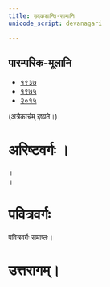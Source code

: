 ```yaml
---
title: उदकशान्ति-सामानि 
unicode_script: devanagari  

--- 
```


## पारम्परिक-मूलानि

- [१९३७](https://archive.org/stream/sAmaveda-jaiminIya-paravastu-paramparA-docs/sAmaveda-paravastu-1937#page/n12/mode/1up)
- [१९७५](https://archive.org/stream/sAmaveda-jaiminIya-paravastu-paramparA-docs/sAmaveda-paravastu-1975#page/n13/mode/2up)
- [२०१५](https://archive.org/stream/sAmaveda-jaiminIya-paravastu-paramparA-docs/08.%20UDAKASAANTHI#page/n7/mode/2up)


<div class="js_include" url="../../../worlds/paravastu-saama/sadasaspatim/"  newLevelForH1="2" includeTitle="true"> </div>  
<div class="js_include" url="../../../indraH/paravastu-saama/nAnadam/"  newLevelForH1="2" includeTitle="true"> </div>  
<div class="js_include" url="../../../worlds/paravastu-saama/brahma-jajJNAnam/"  newLevelForH1="2" includeTitle="true"> </div>  
<div class="js_include" url="../../../AdityaH/paravastu-saama/vyAhRti-sAmAni/"  newLevelForH1="2" includeTitle="true"> </div>  
<div class="js_include" url="../../../AdityaH/paravastu-saama/pra-mitrAya/"  newLevelForH1="2" includeTitle="true"> </div>  

(अत्रैकार्चम् इष्यते।)  
<div class="js_include" url="../../../indraH/paravastu-saama/rathantaram/"  newLevelForH1="2" includeTitle="true"> </div>  
<div class="js_include" url="../../../agniH/paravastu-saama/agne-raxa/"  newLevelForH1="2" includeTitle="true"> </div>  
<div class="js_include" url="../../../agniH/paravastu-saama/A-vo-rAjAnam/"  newLevelForH1="2" includeTitle="true"> </div>  
<div class="js_include" url="../../../indraH/paravastu-saama/vishvato-dAvan/"  newLevelForH1="2" includeTitle="true"> </div>  
<div class="js_include" url="../../../agniH/paravastu-saama/mUrdhAnam-divaH/"  newLevelForH1="2" includeTitle="true"> </div>  
<div class="js_include" url="../../../agniH/paravastu-saama/vAravantIyam/"  newLevelForH1="2" includeTitle="true"> </div>  
<div class="js_include" url="../../../somaH/paravastu-saama/yauktAshvam/"  newLevelForH1="2" includeTitle="true"> </div>  
<div class="js_include" url="../../../somaH/paravastu-saama/abhi-priyANi-pavate/"  newLevelForH1="2" includeTitle="true"> </div>  
<div class="js_include" url="../../../indraH/paravastu-saama/gauShUktam/"  newLevelForH1="2" includeTitle="true"> </div>  
<div class="js_include" url="../../../indraH/paravastu-saama/Ashva-sUktam/"  newLevelForH1="2" includeTitle="true"> </div>  

<div class="js_include" url="../../../rudraH/paravastu-saama/ka-IM-vyaktAH/"  newLevelForH1="2" includeTitle="true"> </div> 

<div class="js_include" url="../../../agniH/paravastu-saama/jarAbodha/"  newLevelForH1="2" includeTitle="true"> </div>  

<div class="js_include" url="../../../indraH/paravastu-saama/shrAyantIyam/"  newLevelForH1="2" includeTitle="true"> </div> 

<div class="js_include" url="../../../somaH/paravastu-saama/sakhAya-A-ni-ShIdata/"  newLevelForH1="2" includeTitle="true"> </div> 

<div class="js_include" url="../../../indraH/paravastu-saama/vAmadevyam/"  newLevelForH1="2" includeTitle="true"> </div> 

# अरिष्टवर्गः ।
<div class="js_include" url="../../../agniH/paravastu-saama/abodhyagniH/"  newLevelForH1="2" includeTitle="true"> </div>  

<div class="js_include" url="../../../AdityaH/paravastu-saama/mahi-trINAm/"  newLevelForH1="2" includeTitle="true"> </div>
 
<div class="js_include" url="../../../indraH/paravastu-saama/tvAvataH/"  newLevelForH1="2" includeTitle="true"> </div> 
 
<div class="js_include" url="../../../indraH/paravastu-saama/indran-naro-grAma-geyam/"  newLevelForH1="2" includeTitle="true"> </div>

<div class="js_include" url="../../../misc-devas/paravastu-saama/tyamU-Shu/"  newLevelForH1="2" includeTitle="true"> </div> 

<div class="js_include" url="../../../indraH/paravastu-saama/trAtAram-indram/"  newLevelForH1="2" includeTitle="true"> </div>

 
<div class="js_include" url="../../../somaH/paravastu-saama/AdIShAdiyyam/"  newLevelForH1="2" includeTitle="true"> </div> ॥
 
<div class="js_include" url="../../../somaH/paravastu-saama/dIrgham/"  newLevelForH1="2" includeTitle="true"> </div> ॥

<div class="js_include" url="../../../AdityaH/paravastu-saama/varuNa-pAsham/"  newLevelForH1="2" includeTitle="true"> </div> 

<div class="js_include" url="../../../agniH/paravastu-saama/agnir_mUrdhA/"  newLevelForH1="2" includeTitle="true"> </div> 

<div class="js_include" url="../../../agniH/paravastu-saama/agna-AyUMShi/"  newLevelForH1="2" includeTitle="true"> </div> 


# पवित्रवर्गः

<div class="js_include" url="../../../jalam/Rk/Apo_hi_ShThA/"  newLevelForH1="2" includeTitle="true"> </div> 

<div class="js_include" url="../../../somaH/paravastu-saama/tarat-sa-mandI/"  newLevelForH1="2" includeTitle="true"> </div> 

<div class="js_include" url="../../../somaH/Rk/yaH_pAvamAnIH/"  newLevelForH1="2" includeTitle="true"> </div> 

<div class="js_include" url="../../../indraH/paravastu-saama/eto-nvindram/"  newLevelForH1="2" includeTitle="true"> </div> 

<div class="js_include" url="../../../misc-devas/paravastu-saama/somaM-rAjAnam/"  newLevelForH1="2" includeTitle="true"> </div> 

<div class="js_include" url="../../../indraH/paravastu-saama/yata-indra/"  newLevelForH1="2" includeTitle="true"> </div> 

<div class="js_include" url="../../../worlds/paravastu-saama/brahma-jajJNAnam/"  newLevelForH1="2" includeTitle="true"> </div> 

<div class="js_include" url="../../../worlds/paravastu-saama/pavitran-te/"  newLevelForH1="2" includeTitle="true"> </div> 

पवित्रवर्गः समाप्तः।
 
# उत्तरागम्।

<div class="js_include" url="../../../agniH/paravastu-saama/agna-AyAhi/"  newLevelForH1="2" includeTitle="true"> </div> 

<div class="js_include" url="../../../indraH/paravastu-saama/tan-te-madam/"  newLevelForH1="2" includeTitle="true"> </div> 

<div class="js_include" url="../../../agniH/paravastu-saama/IDiShva/"  newLevelForH1="2" includeTitle="true"> </div> 

<div class="js_include" url="../../../agniH/paravastu-saama/yadvA/"  newLevelForH1="2" includeTitle="true"> </div> 

<div class="js_include" url="../../../agniH/paravastu-saama/sanAd-agne/"  newLevelForH1="2" includeTitle="true"> </div>

<div class="js_include" url="../../../agniH/paravastu-saama/tvam-agne-vasUn/"  newLevelForH1="2" includeTitle="true"> </div>

<div class="js_include" url="../../../worlds/paravastu-saama/praitu-brahmaNas-patiH/"  newLevelForH1="2" includeTitle="true"> </div>

<div class="js_include" url="../../../viShNuH/paravastu-saama/idaM-viShNur-vAravantIyam/"  newLevelForH1="2" includeTitle="true"> </div>

<div class="js_include" url="../../../agniH/paravastu-saama/agniM-hotAram/"  newLevelForH1="2" includeTitle="true"> </div>

<div class="js_include" url="../../../viShNuH/paravastu-saama/idaM-viShNur-ekarcham/"  newLevelForH1="2" includeTitle="true"> </div>

<div class="js_include" url="../../../agniH/paravastu-saama/pRxasya-vRShNo/"  newLevelForH1="2" includeTitle="true"> </div>

<div class="js_include" url="../../../somaH/paravastu-saama/pra-kAvyam/"  newLevelForH1="2" includeTitle="true"> </div>

<div class="js_include" url="../../../viShNuH/paravastu-saama/sahasra-shIrShA/"  newLevelForH1="2" includeTitle="true"> </div>

<div class="js_include" url="../../../indraH/paravastu-saama/vAmadevyam-asmin/"  newLevelForH1="2" includeTitle="true"> </div>

<div class="js_include" url="../../../rudraH/paravastu-saama/niyutvAn-vAyo/"  newLevelForH1="2" includeTitle="true"> </div>

<div class="js_include" url="../../../worlds/paravastu-saama/atrAha-goH/"  newLevelForH1="2" includeTitle="true"> </div>

<div class="js_include" url="../../../misc-devas/paravastu-saama/setUMs-tara/"  newLevelForH1="2" includeTitle="true"> </div> 


